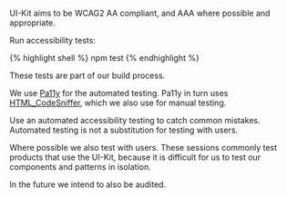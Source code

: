 UI-Kit aims to be WCAG2 AA compliant, and AAA where possible and appropriate.

Run accessibility tests:

{% highlight shell %}
npm test
{% endhighlight %}

These tests are part of our build process.

We use <a href="https://github.com/pa11y/pa11y" rel="external">Pa11y</a> for the automated testing. Pa11y in turn uses <a href="http://squizlabs.github.io/HTML_CodeSniffer/" rel="external">HTML_CodeSniffer</a>, which we also use for manual testing.

Use an automated accessibility testing to catch common mistakes. Automated testing is not a substitution for testing with users.

Where possible we also test with users. These sessions commonly test products that use the UI-Kit, because it is difficult for us to test our components and patterns in isolation.

In the future we intend to also be audited.
